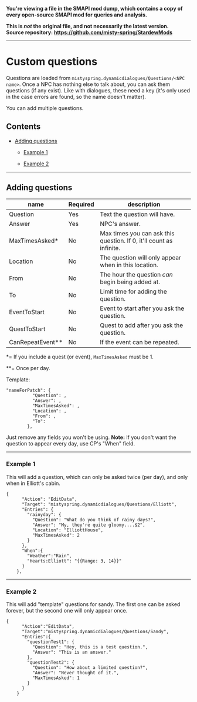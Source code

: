 **You're viewing a file in the SMAPI mod dump, which contains a copy of every open-source SMAPI mod
for queries and analysis.**

**This is _not_ the original file, and not necessarily the latest version.**  
**Source repository: https://github.com/misty-spring/StardewMods**

----

# Custom questions


Questions are loaded from `mistyspring.dynamicdialogues/Questions/<NPC name>`. Once a NPC has nothing else to talk about, you can ask them questions (if any exist).
Like with dialogues, these need a key (it's only used in the case errors are found, so the name doesn't matter).

You can add multiple questions.

## Contents

* [Adding questions](#adding-questions)

  * [Example 1](#example-1)

  * [Example 2](#example-2)
-----------

## Adding questions


name |Required| description
-----|---|--------- 
Question |Yes| Text the question will have.
Answer |Yes| NPC's answer.
MaxTimesAsked\* |No| Max times you can ask this question. If 0, it'll count as infinite.
Location |No| The question will only appear when in this location.
From |No| The hour the question *can* begin being added at.
To |No| Limit time for adding the question.
EventToStart|No|Event to start after you ask the question.
QuestToStart|No|Quest to add after you ask the question.
CanRepeatEvent\*\*|No|If the event can be repeated.

\*= If you include a quest (or event), `MaxTimesAsked` must be 1.

\*\*= Once per day.

Template:

```
"nameForPatch": {
          "Question": ,
          "Answer": ,
          "MaxTimesAsked": ,
          "Location": ,
          "From": ,
          "To": 
        },
```

Just remove any fields you won't be using.
**Note:** If you don't want the question to appear every day, use CP's "When" field.

------------

### Example 1

This will add a question, which can only be asked twice (per day), and only when in Elliott's cabin.
```
{
      "Action": "EditData",
      "Target": "mistyspring.dynamicdialogues/Questions/Elliott",
      "Entries": {
        "rainyday": {
          "Question": "What do you think of rainy days?",
          "Answer": "My, they're quite gloomy....$2",
          "Location": "ElliottHouse",
          "MaxTimesAsked": 2
        }
      },
      "When":{
        "Weather":"Rain",
        "Hearts:Elliott": "{{Range: 3, 14}}"
      }
    },

```

------------

### Example 2

This will add "template" questions for sandy.
The first one can be asked forever, but the second one will only appear once.
```
{
      "Action":"EditData",
      "Target":"mistyspring.dynamicdialogues/Questions/Sandy",
      "Entries":{
        "questionTest1": {
          "Question": "Hey, this is a test question.",
          "Answer": "This is an answer."
        },
        "questionTest2": {
          "Question": "How about a limited question?",
          "Answer": "Never thought of it.",
          "MaxTimesAsked": 1
        }
      }
    }
```
